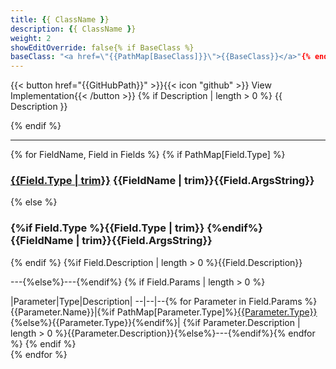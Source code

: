 ```yaml
---
title: {{ ClassName }}
description: {{ ClassName }}
weight: 2
showEditOverride: false{% if BaseClass %}
baseClass: "<a href=\"{{PathMap[BaseClass]}}\">{{BaseClass}}</a>"{% endif %}
---
```

\{\{< button href="{{GitHubPath}}" >\}\}\{\{< icon "github" >\}\} View Implementation\{\{< /button >\}\}
{% if Description | length > 0 %}
{{ Description }}

{% endif %}

---

{% for FieldName, Field in Fields %}
{% if PathMap[Field.Type] %}
### [{{Field.Type | trim}}]({{PathMap[Field.Type]}})&nbsp;{{FieldName | trim}}{{Field.ArgsString}}
{% else %}
### {%if Field.Type %}{{Field.Type | trim}}&nbsp;{%endif%}{{FieldName | trim}}{{Field.ArgsString}}
{% endif %}
{%if Field.Description | length > 0 %}{{Field.Description}}

---{%else%}---{%endif%}
{% if Field.Params | length > 0 %}

|Parameter|Type|Description|
--|--|--{% for Parameter in Field.Params %}
{{Parameter.Name}}|{%if PathMap[Parameter.Type]%}[{{Parameter.Type}}]({{PathMap[Parameter.Type]}}){%else%}{{Parameter.Type}}{%endif%}| {%if Parameter.Description | length > 0 %}{{Parameter.Description}}{%else%}---{%endif%}{% endfor %}
{% endif %}
<br />
{% endfor %}
